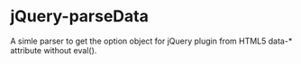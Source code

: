 jQuery-parseData
================

A simle parser to get the option object for jQuery plugin from HTML5 data-* attribute without eval().
